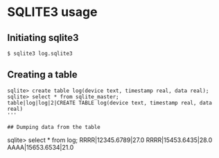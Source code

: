 # SQLITE3 usage

## Initiating sqlite3 

```
$ sqlite3 log.sqlite3
```

## Creating a table

```
sqlite> create table log(device text, timestamp real, data real);
sqlite> select * from sqlite_master;
table|log|log|2|CREATE TABLE log(device text, timestamp real, data real)
'''

## Dumping data from the table

```
sqlite> select * from log;
RRRR|12345.6789|27.0
RRRR|15453.6435|28.0
AAAA|15653.6534|21.0
```

